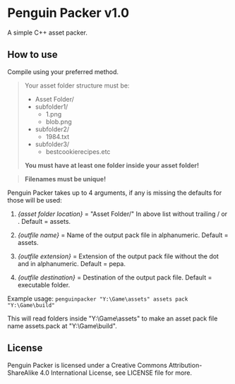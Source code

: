 # Penguin Packer v1.0
A simple C++ asset packer.

## How to use
Compile using your preferred method.

>Your asset folder structure must be:
>
>* Asset Folder/
>  * subfolder1/
>    * 1.png
>    * blob.png
>  * subfolder2/
>    * 1984.txt
>  * subfolder3/
>    * bestcookierecipes.etc
>
>**You must have at least one folder inside your asset folder!**

>**Filenames must be unique!**

Penguin Packer takes up to 4 arguments, if any is missing the defaults for those will be used:

1. *{asset folder location}* = "Asset Folder/" In above list without trailing / or \. Default = assets.

2. *{outfile name}* = Name of the output pack file in alphanumeric. Default = assets.

3. *{outfile extension}* = Extension of the output pack file without the dot and in alphanumeric. Default = pepa.

4. *{outfile destination}* = Destination of the output pack file. Default = executable folder.


Example usage: `penguinpacker "Y:\Game\assets" assets pack  "Y:\Game\build"`

This will read folders inside "Y:\Game\assets" to make an asset pack file name assets.pack at "Y:\Game\build".

## License
Penguin Packer is licensed under a Creative Commons Attribution-ShareAlike 4.0 International License, see LICENSE file for more.
